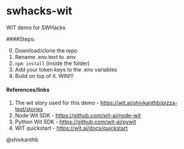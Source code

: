 # swhacks-wit
WIT demo for SWHacks


####Steps:

0. Download/clone the repo
1. Rename .env.text to .env
2. `npm install` (inside the folder)
3. Add your token keys to the .env variables
4. Build on top of it. 
WIN!!!

#### References/links
1. The wit story used for this demo - https://wit.ai/shivkanthb/pizza-test/stories
2. Node Wit SDK - https://github.com/wit-ai/node-wit
3. Python Wit SDK - https://github.com/wit-ai/pywit
3. WIT quickstart - https://wit.ai/docs/quickstart



@shivkanthb
